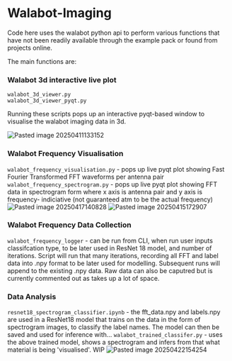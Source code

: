 # Walabot-Imaging

Code here uses the walabot python api to perform various functions that have not been readily available through the example pack or found from projects online. 

The main functions are:

### Walabot 3d interactive live plot
```
walabot_3d_viewer.py
walabot_3d_viewer_pyqt.py
```
Running these scripts pops up an interactive pyqt-based window to visualise the walabot imaging data in 3d.

![Pasted image 20250411133152](https://github.com/user-attachments/assets/6fcd73e5-c761-476e-99f9-e89b33d3d824)

### Walabot Frequency Visualisation
`walabot_frequency_visualisation.py` - pops up live pyqt plot showing Fast Fourier Transformed FFT waveforms per antenna pair
`walabot_frequency_spectrogram.py` - pops up live pyqt plot showing FFT data in spectrogram form where x axis is antenna pair and y axis is frequency- indiciative (not guaranteed atm to be the actual frequency)
![Pasted image 20250417140828](https://github.com/user-attachments/assets/19267df7-7c5b-4d8b-b6bf-bbc37666d68a)
![Pasted image 20250415172907](https://github.com/user-attachments/assets/97ba3e2f-ae17-4b6f-bc60-c98667b06075)

### Walabot Frequency Data Collection
`walabot_frequency_logger` - can be run from CLI, when run user inputs classifcation type, to be later used in ResNet 18 model, and number of iterations. Script will run that many iterations, recording all FFT and label data into .npy format to be later used for modelling. Subsequent runs will append  to the existing .npy data. Raw data can also be caputred but is currently commented out as takes up a lot of space. 

### Data Analysis
`resnet18_spectrogram_classifier.ipynb` - the fft_data.npy and labels.npy are used in a ResNet18 model that trains on the data in the form of spectrogram images, to classify the label names. The model can then be saved and used for inference with...
`walabot_trained_classifer.py` - uses the above trained model, shows a spectrogram and infers from that what material is being 'visualised'. WIP
![Pasted image 20250422154254](https://github.com/user-attachments/assets/cbc72971-10b8-46a0-83aa-30d12ff85130)
